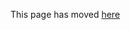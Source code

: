 This page has moved [here](https://github.com/96boards/documentation/blob/master/ConsumerEdition/Bubblegum-96/README.md)